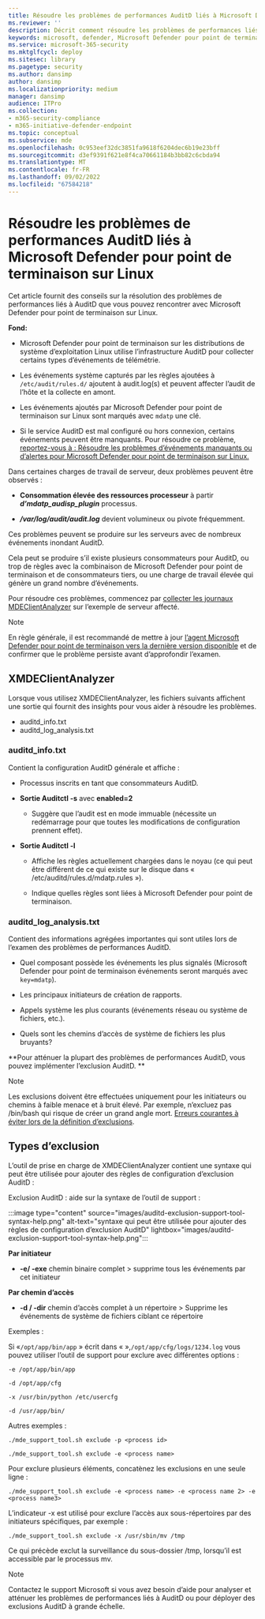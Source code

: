 ```yaml
---
title: Résoudre les problèmes de performances AuditD liés à Microsoft Defender pour point de terminaison sur Linux
ms.reviewer: ''
description: Décrit comment résoudre les problèmes de performances liés à AuditD que vous pouvez rencontrer avec Microsoft Defender pour Linux.
keywords: microsoft, defender, Microsoft Defender pour point de terminaison, linux, dépannage, AuditD, XMDEClientAnalyzer, installation, déploiement, désinstallation
ms.service: microsoft-365-security
ms.mktglfcycl: deploy
ms.sitesec: library
ms.pagetype: security
ms.author: dansimp
author: dansimp
ms.localizationpriority: medium
manager: dansimp
audience: ITPro
ms.collection:
- m365-security-compliance
- m365-initiative-defender-endpoint
ms.topic: conceptual
ms.subservice: mde
ms.openlocfilehash: 0c953eef32dc3851fa9618f6204dec6b19e23bff
ms.sourcegitcommit: d3ef9391f621e8f4ca70661184b3bb82c6cbda94
ms.translationtype: MT
ms.contentlocale: fr-FR
ms.lasthandoff: 09/02/2022
ms.locfileid: "67584218"
---
```

# <a name="troubleshoot-auditd-performance-issues-with-microsoft-defender-for-endpoint-on-linux"></a>Résoudre les problèmes de performances AuditD liés à Microsoft Defender pour point de terminaison sur Linux 

Cet article fournit des conseils sur la résolution des problèmes de performances liés à AuditD que vous pouvez rencontrer avec Microsoft Defender pour point de terminaison sur Linux. 

**Fond:** 

- Microsoft Defender pour point de terminaison sur les distributions de système d’exploitation Linux utilise l’infrastructure AuditD pour collecter certains types d’événements de télémétrie. 

- Les événements système capturés par les règles ajoutées à `/etc/audit/rules.d/` ajoutent à audit.log(s) et peuvent affecter l’audit de l’hôte et la collecte en amont.  

- Les événements ajoutés par Microsoft Defender pour point de terminaison sur Linux sont marqués avec `mdatp` une clé. 

- Si le service AuditD est mal configuré ou hors connexion, certains événements peuvent être manquants. Pour résoudre ce problème, [reportez-vous à : Résoudre les problèmes d’événements manquants ou d’alertes pour Microsoft Defender pour point de terminaison sur Linux.](linux-support-events.md)

Dans certaines charges de travail de serveur, deux problèmes peuvent être observés : 

- **Consommation élevée des ressources processeur** à partir **_d’mdatp_audisp_plugin_** processus. 

- ***/var/log/audit/audit.log*** devient volumineux ou pivote fréquemment. 

Ces problèmes peuvent se produire sur les serveurs avec de nombreux événements inondant AuditD.  

Cela peut se produire s’il existe plusieurs consommateurs pour AuditD, ou trop de règles avec la combinaison de Microsoft Defender pour point de terminaison et de consommateurs tiers, ou une charge de travail élevée qui génère un grand nombre d’événements. 

Pour résoudre ces problèmes, commencez par [collecter les journaux MDEClientAnalyzer](run-analyzer-macos-linux.md) sur l’exemple de serveur affecté. 

> [!NOTE]
> En règle générale, il est recommandé de mettre à jour [l’agent Microsoft Defender pour point de terminaison vers la dernière version disponible](linux-whatsnew.md) et de confirmer que le problème persiste avant d’approfondir l’examen.


## <a name="xmdeclientanalyzer"></a>XMDEClientAnalyzer 

Lorsque vous utilisez XMDEClientAnalyzer, les fichiers suivants affichent une sortie qui fournit des insights pour vous aider à résoudre les problèmes.
- auditd_info.txt
- auditd_log_analysis.txt


### <a name="auditd_infotxt"></a>auditd_info.txt

Contient la configuration AuditD générale et affiche :

- Processus inscrits en tant que consommateurs AuditD. 

- **Sortie Auditctl -s** avec **enabled=2**  

    - Suggère que l’audit est en mode immuable (nécessite un redémarrage pour que toutes les modifications de configuration prennent effet). 

- **Sortie Auditctl -l**  

    - Affiche les règles actuellement chargées dans le noyau (ce qui peut être différent de ce qui existe sur le disque dans « /etc/auditd/rules.d/mdatp.rules »). 
    
    - Indique quelles règles sont liées à Microsoft Defender pour point de terminaison. 
    
### <a name="auditd_log_analysistxt"></a>auditd_log_analysis.txt

Contient des informations agrégées importantes qui sont utiles lors de l’examen des problèmes de performances AuditD.  

- Quel composant possède les événements les plus signalés (Microsoft Defender pour point de terminaison événements seront marqués avec `key=mdatp`). 

- Les principaux initiateurs de création de rapports. 

- Appels système les plus courants (événements réseau ou système de fichiers, etc.). 

- Quels sont les chemins d’accès de système de fichiers les plus bruyants? 

**Pour atténuer la plupart des problèmes de performances AuditD, vous pouvez implémenter l’exclusion AuditD. **

> [!NOTE]
> Les exclusions doivent être effectuées uniquement pour les initiateurs ou chemins à faible menace et à bruit élevé. Par exemple, n’excluez pas /bin/bash qui risque de créer un grand angle mort.
> [Erreurs courantes à éviter lors de la définition d’exclusions](/microsoft-365/security/defender-endpoint/common-exclusion-mistakes-microsoft-defender-antivirus).



## <a name="exclusion-types"></a>Types d’exclusion 

L’outil de prise en charge de XMDEClientAnalyzer contient une syntaxe qui peut être utilisée pour ajouter des règles de configuration d’exclusion AuditD : 

Exclusion AuditD : aide sur la syntaxe de l’outil de support :

:::image type="content" source="images/auditd-exclusion-support-tool-syntax-help.png" alt-text="syntaxe qui peut être utilisée pour ajouter des règles de configuration d’exclusion AuditD" lightbox="images/auditd-exclusion-support-tool-syntax-help.png":::

**Par initiateur** 

- **-e/ -exe** chemin binaire complet > supprime tous les événements par cet initiateur 

**Par chemin d’accès** 

- **-d / -dir** chemin d’accès complet à un répertoire > Supprime les événements de système de fichiers ciblant ce répertoire 

Exemples : 

Si «`/opt/app/bin/app` » écrit dans « »,`/opt/app/cfg/logs/1234.log` vous pouvez utiliser l’outil de support pour exclure avec différentes options : 

`-e /opt/app/bin/app`

`-d /opt/app/cfg`

`-x /usr/bin/python /etc/usercfg` 

`-d /usr/app/bin/`

Autres exemples : 

`./mde_support_tool.sh exclude -p <process id>`

`./mde_support_tool.sh exclude -e <process name>`

Pour exclure plusieurs éléments, concatènez les exclusions en une seule ligne : 

`./mde_support_tool.sh exclude -e <process name> -e <process name 2> -e <process name3>`
 
L’indicateur -x est utilisé pour exclure l’accès aux sous-répertoires par des initiateurs spécifiques, par exemple : 

`./mde_support_tool.sh exclude -x /usr/sbin/mv /tmp`

Ce qui précède exclut la surveillance du sous-dossier /tmp, lorsqu’il est accessible par le processus mv. 

 
> [!NOTE]
> Contactez le support Microsoft si vous avez besoin d’aide pour analyser et atténuer les problèmes de performances liés à AuditD ou pour déployer des exclusions AuditD à grande échelle. 


